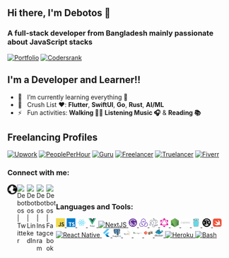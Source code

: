 ## Hi there, I'm Debotos 👋 
### A full-stack developer from Bangladesh mainly passionate about JavaScript stacks

[![Portfolio](https://img.shields.io/website?label=Portfolio&style=for-the-badge&url=http://debotos.com)](http://debotos.com)
[![Codersrank](https://img.shields.io/website?label=Codersrank&style=for-the-badge&url=https://profile.codersrank.io/user/debotos)][codersrank]

## I'm a Developer and Learner!!

- 🌱 &nbsp;&nbsp;I’m currently learning everything 🤣
- 🥅 &nbsp;&nbsp;Crush List ❤️: **Flutter**, **SwiftUI**, **Go**, **Rust**, **AI/ML**
- ⚡ &nbsp;&nbsp;Fun activities: **Walking 🚶‍♂️** **Listening Music 🎧** & **Reading 📚**

## Freelancing Profiles

[![Upwork](https://img.shields.io/website?label=Upwork.com&style=for-the-badge&logo=upwork&url=https://www.upwork.com/freelancers/~01c98e3b1f5f5d7da1)](https://www.upwork.com/freelancers/~01c98e3b1f5f5d7da1)
[![PeoplePerHour](https://img.shields.io/website?label=PeoplePerHour.com&style=for-the-badge&url=https://pph.me/debotos)](https://pph.me/debotos)
[![Guru](https://img.shields.io/website?label=Guru.com&style=for-the-badge&url=https://www.guru.com/freelancers/debotos-das)](https://www.guru.com/freelancers/debotos-das)
[![Freelancer](https://img.shields.io/website?label=Freelancer.com&style=for-the-badge&url=https://www.freelancer.com/u/debotosdas)](https://www.freelancer.com/u/debotosdas)
[![Truelancer](https://img.shields.io/website?label=Truelancer.com&style=for-the-badge&url=https://www.truelancer.com/freelancer/debotosdas)](https://www.truelancer.com/freelancer/debotosdas)
[![Fiverr](https://img.shields.io/website?label=Fiverr.com&style=for-the-badge&url=https://www.fiverr.com/debotos)](https://www.fiverr.com/debotos)

### Connect with me:

[<img align="left" alt="debotos.com" width="22px" src="https://raw.githubusercontent.com/iconic/open-iconic/master/svg/globe.svg" />][website]
[<img align="left" alt="Debotos | Twitter" width="22px" src="https://cdn.jsdelivr.net/npm/simple-icons@v3/icons/twitter.svg" />][twitter]
[<img align="left" alt="Debotos | LinkedIn" width="22px" src="https://cdn.jsdelivr.net/npm/simple-icons@v3/icons/linkedin.svg" />][linkedin]
[<img align="left" alt="Debotos | Instagram" width="22px" src="https://cdn.jsdelivr.net/npm/simple-icons@v3/icons/instagram.svg" />][instagram]
[<img align="left" alt="Debotos | Facebook" width="22px" src="https://cdn.jsdelivr.net/npm/simple-icons@v3/icons/facebook.svg" />][facebook]

<br />

### Languages and Tools:

<p align="left">
    <a href="https://debotos.com/" target="_blank" rel="noreferrer">
        <img alt="JavaScript" width="20" height="20" src="https://raw.githubusercontent.com/github/explore/80688e429a7d4ef2fca1e82350fe8e3517d3494d/topics/javascript/javascript.png" />
    </a>
    <a href="https://debotos.com/" target="_blank" rel="noreferrer">
        <img alt="TypeScript" width="20" height="20" src="https://raw.githubusercontent.com/devicons/devicon/master/icons/typescript/typescript-original.svg" />
    </a>
    <a href="https://debotos.com/" target="_blank" rel="noreferrer">
        <img alt="React" width="20" height="20" src="https://raw.githubusercontent.com/github/explore/80688e429a7d4ef2fca1e82350fe8e3517d3494d/topics/react/react.png" />
    </a>
    <a href="https://debotos.com/" target="_blank" rel="noreferrer">
        <img alt="Vuejs" width="20" height="20" src="https://raw.githubusercontent.com/devicons/devicon/master/icons/vuejs/vuejs-original-wordmark.svg" />
    </a>
    <a href="https://debotos.com/" target="_blank" rel="noreferrer">
        <img alt="NextJS" width="20" height="20" src="https://cdn.worldvectorlogo.com/logos/nextjs-2.svg" />
    </a>
    <a href="https://debotos.com/" target="_blank" rel="noreferrer">
        <img alt="Gatsby" width="20" height="20" src="https://raw.githubusercontent.com/github/explore/e94815998e4e0713912fed477a1f346ec04c3da2/topics/gatsby/gatsby.png" />
    </a>
    <a href="https://debotos.com/" target="_blank" rel="noreferrer">
        <img alt="Redux" width="20" height="20" src="https://raw.githubusercontent.com/github/explore/80688e429a7d4ef2fca1e82350fe8e3517d3494d/topics/redux/redux.png" />
    </a>
    <a href="https://debotos.com/" target="_blank" rel="noreferrer">
        <img alt="Electron.js" width="20" height="20" src="https://raw.githubusercontent.com/github/explore/80688e429a7d4ef2fca1e82350fe8e3517d3494d/topics/electron/electron.png" />
    </a>
    <a href="https://debotos.com/" target="_blank" rel="noreferrer">
        <img alt="GraphQL" width="20" height="20" src="https://raw.githubusercontent.com/github/explore/80688e429a7d4ef2fca1e82350fe8e3517d3494d/topics/graphql/graphql.png" />
    </a>
    <a href="https://debotos.com/" target="_blank" rel="noreferrer">
        <img alt="Node.js" width="20" height="20" src="https://raw.githubusercontent.com/github/explore/80688e429a7d4ef2fca1e82350fe8e3517d3494d/topics/nodejs/nodejs.png" />
    </a>
    <a href="https://debotos.com/" target="_blank" rel="noreferrer">
        <img alt="Express.js" width="20" height="20" src="https://raw.githubusercontent.com/github/explore/80688e429a7d4ef2fca1e82350fe8e3517d3494d/topics/express/express.png" />
    </a>
    <a href="https://debotos.com/" target="_blank" rel="noreferrer">
        <img alt="Golang" width="20" height="20" src="https://raw.githubusercontent.com/devicons/devicon/master/icons/go/go-original.svg" />
    </a>
    <a href="https://debotos.com/" target="_blank" rel="noreferrer">
        <img alt="Rust" width="20" height="20" src="https://raw.githubusercontent.com/devicons/devicon/master/icons/rust/rust-plain.svg" />
    </a>
    <a href="https://debotos.com/" target="_blank" rel="noreferrer">
        <img alt="Swift" width="20" height="20" src="https://raw.githubusercontent.com/devicons/devicon/master/icons/swift/swift-original.svg" />
    </a>
    <a href="https://debotos.com/" target="_blank" rel="noreferrer">
        <img alt="React Native" width="20" height="20" src="https://reactnative.dev/img/header_logo.svg" />
    </a>
    <a href="https://debotos.com/" target="_blank" rel="noreferrer">
        <img alt="Flutter" width="20" height="20" src="https://raw.githubusercontent.com/github/explore/80688e429a7d4ef2fca1e82350fe8e3517d3494d/topics/flutter/flutter.png" />
    </a>
    <a href="https://debotos.com/" target="_blank" rel="noreferrer">
        <img alt="PostgreSQL" width="20" height="20" src="https://raw.githubusercontent.com/devicons/devicon/master/icons/postgresql/postgresql-original-wordmark.svg" />
    </a>
    <a href="https://debotos.com/" target="_blank" rel="noreferrer">
        <img alt="MySQL" width="20" height="20" src="https://raw.githubusercontent.com/github/explore/80688e429a7d4ef2fca1e82350fe8e3517d3494d/topics/mysql/mysql.png" />
    </a>
    <a href="https://debotos.com/" target="_blank" rel="noreferrer">
        <img alt="MongoDB" width="20" height="20" src="https://raw.githubusercontent.com/github/explore/80688e429a7d4ef2fca1e82350fe8e3517d3494d/topics/mongodb/mongodb.png" />
    </a>
    <a href="https://debotos.com/" target="_blank" rel="noreferrer">
        <img alt="Git" width="20" height="20" src="https://raw.githubusercontent.com/github/explore/80688e429a7d4ef2fca1e82350fe8e3517d3494d/topics/git/git.png" />
    </a>
    <a href="https://debotos.com/" target="_blank" rel="noreferrer">
        <img alt="Docker" width="20" height="20" src="https://raw.githubusercontent.com/devicons/devicon/master/icons/docker/docker-original-wordmark.svg" />
    </a>
    <a href="https://debotos.com/" target="_blank" rel="noreferrer">
        <img alt="Heroku" width="20" height="20" src="https://www.vectorlogo.zone/logos/heroku/heroku-icon.svg" />
    </a>
    <a href="https://debotos.com/" target="_blank" rel="noreferrer">
        <img alt="Bash" width="20" height="20" src="https://www.vectorlogo.zone/logos/gnu_bash/gnu_bash-icon.svg" />
    </a>
</p>

[website]: http://debotos.com
[twitter]: https://twitter.com/debotos
[facebook]: https://www.facebook.com/dev.debotos
[instagram]: https://www.instagram.com/_debotos_
[linkedin]: https://linkedin.com/in/debotos-das
[codersrank]: https://profile.codersrank.io/user/debotos
